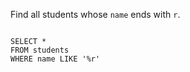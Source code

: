 Find all students whose `name` ends with `r`.

<codeblock language="sql" dbName="students1.db" type="lesson">
<code>
SELECT *
FROM students
WHERE name LIKE '%r'
</code>
</codeblock>